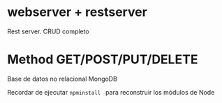 # webserver  + restserver 

Rest server. CRUD completo 

# Method GET/POST/PUT/DELETE

Base de datos no relacional MongoDB

Recordar de ejecutar ```npminstall ``` para reconstruir los módulos de Node
